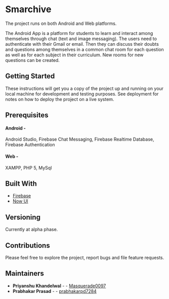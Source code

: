 # Smarchive

The project runs on both Android and Web platforms. 

The Android App is a platform for students to learn and interact among
themselves through chat (text and image messaging). The users need to authenticate with their Gmail or email. Then they can discuss their doubts and
questions among themselves in a common chat room for each question as well as for each subject in their curriculum. New rooms for new questions can be
created. 


## Getting Started

These instructions will get you a copy of the project up and running on your local machine for development and testing purposes. See deployment for notes on how to deploy the project on a live system.

## Prerequisites

#### Android - 
Android Studio,
Firebase Chat Messaging,
Firebase Realtime Database,
Firebase Authentication

#### Web -
XAMPP,
PHP 5,
MySql


## Built With

* [Firebase](https://firebase.google.com)
* [Now UI](https://www.creative-tim.com/product/now-ui-kit-pro)

## Versioning

Currently at alpha phase.

## Contributions

Please feel free to explore the project, report bugs and file feature requests.

## Maintainers

* **Priyanshu Khandelwal** -  - [Masquerade0097](https://github.com/Masquerade0097)
* **Prabhakar Prasad** -  - [prabhakarpd7284](https://github.com/prabhakarpd7284)
